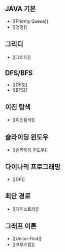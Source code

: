 ## JAVA 기본
- [[Priority Queue]]
- [[정렬]]
## 그리디
- [[그리디]]
## DFS/BFS
- [[DFS]]
- [[BFS]]
## 이진 탐색
- [[이진탐색]]
## 슬라이딩 윈도우
- [[슬라이딩 윈도우]]
## 다이나믹 프로그래밍
- [[DP]]
## 최단 경로
- [[다익스트라]]
## 그래프 이론
- [[Union-Find]]
- [[크루스칼]]